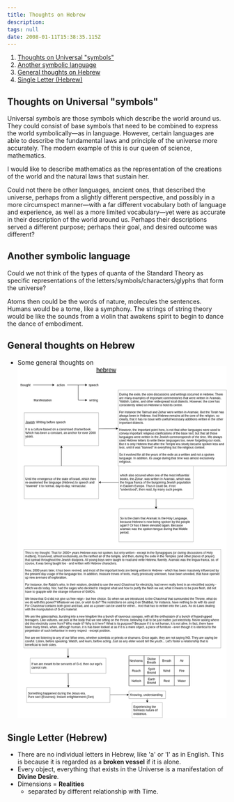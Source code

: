 ```yaml
---
title: Thoughts on Hebrew
description:
tags: null
date: 2008-01-11T15:38:35.115Z
---
```


1. [Thoughts on Universal "symbols"](#thoughts-on-universal-symbols)
2. [Another symbolic language](#another-symbolic-language)
3. [General thoughts on Hebrew](#general-thoughts-on-hebrew)
4. [Single Letter (Hebrew)](#single-letter-hebrew)

## Thoughts on Universal "symbols"

Universal symbols are those symbols which describe the world around us. They could consist of base symbols that need to be combined to express the world symbolically&mdash;as in language. However, certain languages are able to describe the fundamental laws and principle of the universe more accurately. The modern example of this is our queen of science, mathematics.

I would like to describe mathematics as the representation of the creations of the world and the natural laws that sustain her.

Could not there be other languages, ancient ones, that described the universe, perhaps from a slightly different perspective, and possibly in a more circumspect manner&mdash;with a far different vocabulary both of language and experience, as well as a more limited vocabulary&mdash;yet were as accurate in their description of the world around us. Perhaps their descriptions served a different purpose; perhaps their goal, and desired outcome was different?

## Another symbolic language

Could we not think of the types of quanta of the Standard Theory as specific representations of the letters/symbols/characters/glyphs that form the universe?

Atoms then could be the words of nature, molecules the sentences. Humans would be a tome, like a symphony. The strings of string theory would be like the sounds from a violin that awakens spirit to begin to dance the dance of embodiment.

## General thoughts on Hebrew

- Some general thoughts on ![Hebrew](/site/posts/img/neshama/judaica/hebrew.png)

## Single Letter (Hebrew)

- There are no individual letters in Hebrew, like 'a' or 'I' as in English. This is because it is regarded as a **broken vessel** if it is alone.
- Every object, everything that exists in the Universe is a manifestation of **Divine Desire**.
- Dimensions = **Realities**
  - separated by different relationship with Time.
